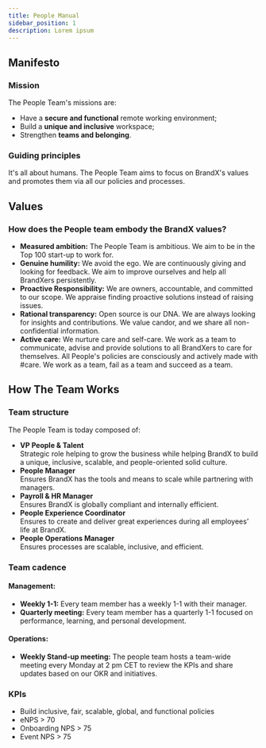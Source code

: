 ```yaml
---
title: People Manual
sidebar_position: 1
description: Lorem ipsum
---
```


## Manifesto

### Mission

The People Team's missions are:

- Have a **secure and functional** remote working environment;
- Build a **unique and inclusive** workspace;
- Strengthen **teams and belonging**.

### Guiding principles

It's all about humans. The People Team aims to focus on BrandX's values and promotes them via all our policies and processes.

## Values

### How does the People team embody the BrandX values?

- **Measured ambition:** The People Team is ambitious. We aim to be in the Top 100 start-up to work for.
- **Genuine humility:** We avoid the ego. We are continuously giving and looking for feedback. We aim to improve ourselves and help all BrandXers persistently.
- **Proactive Responsibility:** We are owners, accountable, and committed to our scope. We appraise finding proactive solutions instead of raising issues.
- **Rational transparency:** Open source is our DNA. We are always looking for insights and contributions. We value candor, and we share all non-confidential information.
- **Active care:** We nurture care and self-care. We work as a team to communicate, advise and provide solutions to all BrandXers to care for themselves. All People's policies are consciously and actively made with #care. We work as a team, fail as a team and succeed as a team.

## How The Team Works

### Team structure

The People Team is today composed of:

- **VP People & Talent** <br/> Strategic role helping to grow the business while helping BrandX to build a unique, inclusive, scalable, and people-oriented solid culture.
- **People Manager** <br/> Ensures BrandX has the tools and means to scale while partnering with managers.
- **Payroll & HR Manager** <br/> Ensures BrandX is globally compliant and internally efficient.
- **People Experience Coordinator** <br/> Ensures to create and deliver great experiences during all employees’ life at BrandX.
- **People Operations Manager** <br/> Ensures processes are scalable, inclusive, and efficient.

### Team cadence

#### Management:

- **Weekly 1-1:** Every team member has a weekly 1-1 with their manager.
- **Quarterly meeting:** Every team member has a quarterly 1-1 focused on performance, learning, and personal development.

#### Operations:

- **Weekly Stand-up meeting:** The people team hosts a team-wide meeting every Monday at 2 pm CET to review the KPIs and share updates based on our OKR and initiatives.

### KPIs

- Build inclusive, fair, scalable, global, and functional policies
- eNPS > 70
- Onboarding NPS > 75
- Event NPS > 75
